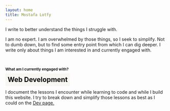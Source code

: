 ```yaml
---
layout: home
title: Mostafa Lotfy
---
```


I write to better understand the things I struggle with.

I am no expert. I am overwhelmed by those things, so I seek to simplify. Not to dumb down, but to find some entry point from which I can dig deeper. I write only about things I am interested in and currently engaged with.

<br>

<small>**What am I currently engaged with?**</small>

<h2 style="margin-top: 10px;">
    <mark style="background-color: #f7f6f3ff; padding: 0.35em;">
        <strong>Web Development</strong>
    </mark>
</h2>

I document the lessons I encounter while learning to code and while I build this website. I try to break down and simplify those lessons as best as I could on the [ Dev page.](/dev)
